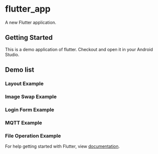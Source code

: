 # flutter_app

A new Flutter application.

## Getting Started
This is a demo application of flutter.
Checkout and open it in your Android Studio.

## Demo list
### Layout Example
### Image Swap Example
### Login Form Example
### MQTT Example
### File Operation Example

For help getting started with Flutter, view
[documentation](https://flutter.io/).
